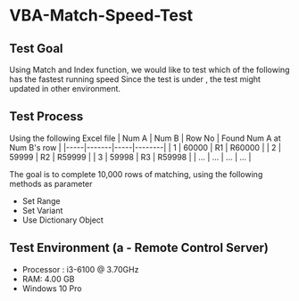 # VBA-Match-Speed-Test
## Test Goal
Using Match and Index function, we would like to test which of the following has the fastest running speed
Since the test is under , the test might updated in other environment.

## Test Process
Using the following Excel file
| Num A   | Num B | Row No  | Found Num A at Num B's row |
|-----|-------|-----|--------|
| 1   | 60000 | R1  | R60000 |
| 2   | 59999 | R2  | R59999 |
| 3   | 59998 | R3  | R59998 |
| ... | ...   | ... | ...    |

The goal is to complete 10,000 rows of matching, using the following methods as parameter
+ Set Range
+ Set Variant
+ Use Dictionary Object

## Test Environment (a - Remote Control Server)
- Processor : i3-6100 @ 3.70GHz
- RAM: 4.00 GB
- Windows 10 Pro
